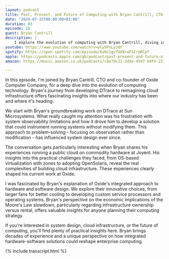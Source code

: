 ```yaml
---
layout: podcast
title: Past, Present, and Future of Computing with Bryan Cantrill, CTO of Oxide Computer Company
date: "2024-07-15T00:00:00+01:00"
duration: 83
episode: 15
guest: Bryan Cantrill
description: |
    I explore the evolution of computing with Bryan Cantrill, diving into his journey from developing DTrace at Sun Microsystems to revolutionizing on-premises cloud computing at Oxide. We discuss the challenges of cloud infrastructure, the impact of Moore's Law slowdown, and how integrated hardware-software design is reshaping the industry.
youtube: https://www.youtube.com/watch?v=yCyhPvLyJdY
spotify: https://open.spotify.com/episode/6iNi1gvfUXBrwFSIrpRCpY
apple: https://podcasts.apple.com/gb/podcast/past-present-and-future-of-computing-with-bryan/id1722663295?i=1000662238863
amazon: https://music.amazon.co.uk/podcasts/c8e79c21-2dde-4597-b9fb-257ecbc2bf29/episodes/bd68be9b-bf61-4c15-bbc0-179d69695d98/nerding-out-with-viktor-past-present-and-future-of-computing-with-bryan-cantrill-cto-of-oxide-computer-company

---
```


In this episode, I'm joined by Bryan Cantrill, CTO and co-founder of Oxide Computer Company, for a deep dive into the evolution of computing technology. Bryan's journey from developing DTrace to reimagining cloud infrastructure offers fascinating insights into where our industry has been and where it's heading.

We start with Bryan's groundbreaking work on DTrace at Sun Microsystems. What really caught my attention was his frustration with system observability limitations and how it drove him to develop a solution that could instrument running systems without modifying them. This approach to problem-solving - focusing on observation rather than modification - has influenced system design ever since.

The conversation gets particularly interesting when Bryan shares his experiences running a public cloud on commodity hardware at Joyent. His insights into the practical challenges they faced, from OS-based virtualization with zones to adopting OpenSolaris, reveal the real complexities of building cloud infrastructure. These experiences clearly shaped his current work at Oxide.

I was fascinated by Bryan's explanation of Oxide's integrated approach to hardware and software design. We explore their innovative choices, from larger fans for better cooling to developing custom service processors and operating systems. Bryan's perspective on the economic implications of the Moore's Law slowdown, particularly regarding infrastructure ownership versus rental, offers valuable insights for anyone planning their computing strategy.

If you're interested in system design, cloud infrastructure, or the future of computing, you'll find plenty of practical insights here. Bryan brings decades of experience and a unique perspective on how integrated hardware-software solutions could reshape enterprise computing.

{% include transcript.html %}
